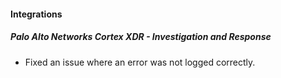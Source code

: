 
#### Integrations

##### Palo Alto Networks Cortex XDR - Investigation and Response

- Fixed an issue where an error was not logged correctly.

